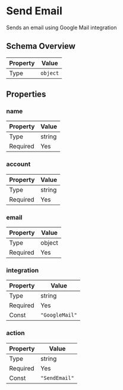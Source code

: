 # Send Email

Sends an email using Google Mail integration

## Schema Overview

| Property | Value |
|----------|-------|
| Type | `object` |

## Properties

### name

| Property | Value |
|----------|-------|
| Type | string |
| Required | Yes |

### account

| Property | Value |
|----------|-------|
| Type | string |
| Required | Yes |

### email

| Property | Value |
|----------|-------|
| Type | object |
| Required | Yes |

### integration

| Property | Value |
|----------|-------|
| Type | string |
| Required | Yes |
| Const | `"GoogleMail"` |

### action

| Property | Value |
|----------|-------|
| Type | string |
| Required | Yes |
| Const | `"SendEmail"` |

